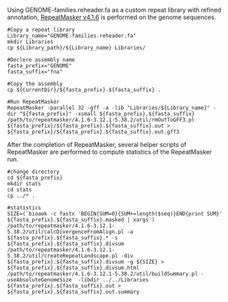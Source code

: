 Using GENOME-families.reheader.fa as a custom repeat library with refined annotation, [RepeatMasker v4.1.6](https://www.repeatmasker.org/) is performed on the genome sequences.
```
#Copy a repeat library
Library_name="GENOME-families.reheader.fa"
mkdir Libraries
cp ${Library_path}/${Library_name} Libraries/

#Declere assembly name
fasta_prefix="GENOME"
fasta_suffix="fna"

#Copy the assembly
cp ${CurrentDir}/${fasta_prefix}.${fasta_suffix} .

#Run RepeatMasker 
RepeatMasker -parallel 32 -gff -a -lib "Libraries/${Library_name}" -dir "${fasta_prefix}" -xsmall ${fasta_prefix}.${fasta_suffix}
/path/to/repeatmasker/4.1.6-3.12.1-5.38.2/util/rmOutToGFF3.pl  ${fasta_prefix}/${fasta_prefix}.${fasta_suffix}.out >  ${fasta_prefix}/${fasta_prefix}.${fasta_suffix}.out.gff3
```

After the completion of RepeatMasker, several helper scripts of RepeatMasker are performed to compute statistics of the RepeatMasker run.
```
#change directory
cd ${fasta_prefix}
mkdir stats
cd stats
cp ../* .

#statistics
SIZE=(`bioawk -c fastx 'BEGIN{SUM=0}{SUM+=length($seq)}END{print SUM}' ${fasta_prefix}.${fasta_suffix}.masked | xargs`)
/path/to/repeatmasker/4.1.6-3.12.1-5.38.2/util/calcDivergenceFromAlign.pl -a ${fasta_prefix}.${fasta_suffix}.* -s ${fasta_prefix}.${fasta_suffix}.divsum
/path/to/repeatmasker/4.1.6-3.12.1-5.38.2/util/createRepeatLandscape.pl -div ${fasta_prefix}.${fasta_suffix}.divsum -g ${SIZE} > ${fasta_prefix}.${fasta_suffix}.divsum.html
/path/to/repeatmasker/4.1.6-3.12.1-5.38.2/util/buildSummary.pl -useAbsoluteGenomeSize  -libdir ../../Libraries ${fasta_prefix}.${fasta_suffix}.out > ${fasta_prefix}.${fasta_suffix}.out.summary
```

